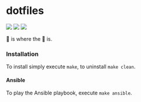 # dotfiles

<a href="https://dotfyle.com/calebdw/dotfiles-config-nvim"><img src="https://dotfyle.com/calebdw/dotfiles-config-nvim/badges/plugins?style=flat" /></a>
<a href="https://dotfyle.com/calebdw/dotfiles-config-nvim"><img src="https://dotfyle.com/calebdw/dotfiles-config-nvim/badges/leaderkey?style=flat" /></a>
<a href="https://dotfyle.com/calebdw/dotfiles-config-nvim"><img src="https://dotfyle.com/calebdw/dotfiles-config-nvim/badges/plugin-manager?style=flat" /></a>

🏡 is where the 💚 is.

### Installation

To install simply execute `make`, to uninstall `make clean`.

#### Ansible

To play the Ansible playbook, execute `make ansible`.


